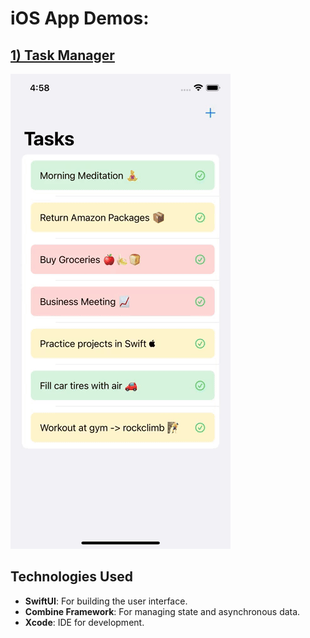 # iOS App Demos: 

## [1) Task Manager](https://github.com/sahildadhwal/iOSTaskManagerApp/tree/main/TaskManager)


![Task Manager Demo](/TaskManager/demo/TaskManagerAppDemo.gif)

## Technologies Used

- **SwiftUI**: For building the user interface.
- **Combine Framework**: For managing state and asynchronous data.
- **Xcode**: IDE for development.

